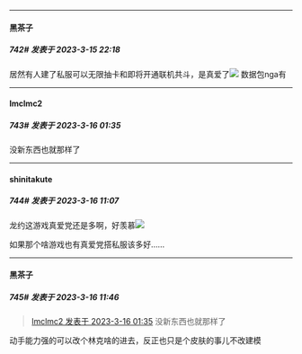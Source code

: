 
*****

####  黑茶子  
##### 742#       发表于 2023-3-15 22:18

居然有人建了私服可以无限抽卡和即将开通联机共斗，是真爱了<img src="https://static.saraba1st.com/image/smiley/face2017/068.png" referrerpolicy="no-referrer">
数据包nga有


*****

####  lmclmc2  
##### 743#       发表于 2023-3-16 01:35

没新东西也就那样了


*****

####  shinitakute  
##### 744#       发表于 2023-3-16 11:07

龙约这游戏真爱党还是多啊，好羡慕<img src="https://static.saraba1st.com/image/smiley/face2017/139.png" referrerpolicy="no-referrer">

如果那个啥游戏也有真爱党搭私服该多好……


*****

####  黑茶子  
##### 745#       发表于 2023-3-16 11:46

<blockquote><a href="httphttps://bbs.saraba1st.com/2b/forum.php?mod=redirect&amp;goto=findpost&amp;pid=60102493&amp;ptid=1910639" target="_blank">lmclmc2 发表于 2023-3-16 01:35</a>
没新东西也就那样了</blockquote>
动手能力强的可以改个林克啥的进去，反正也只是个皮肤的事儿不改建模

